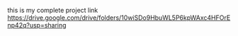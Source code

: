 this is my complete project link
https://drive.google.com/drive/folders/10wiSDo9HbuWL5P6kpWAxc4HFOrEnp42q?usp=sharing
